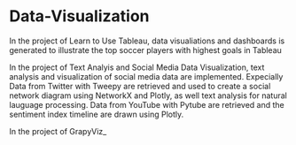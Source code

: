 # Data-Visualization

In the project of Learn to Use Tableau, data visualiations and dashboards is generated to illustrate the top soccer players
with highest goals in Tableau

In the project of Text Analyis and Social Media Data Visualization, text analysis and visualization of social media data are implemented. Expecially Data from Twitter with Tweepy are retrieved and used to create a social network diagram using NetworkX and Plotly, as well text analysis for natural lauguage processing. Data from YouTube with Pytube are retrieved and the sentiment index timeline are drawn using Plotly. 

In the project of GrapyViz_
